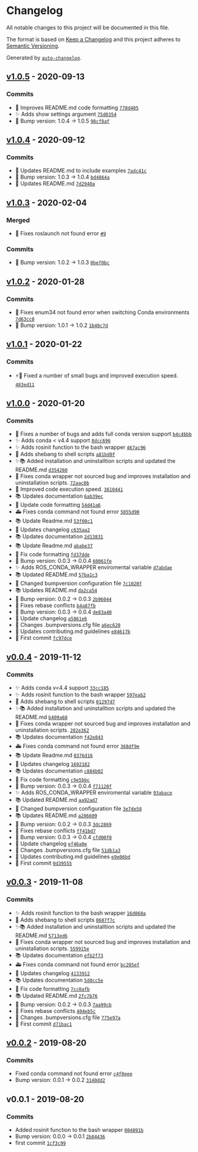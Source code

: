 # Changelog

All notable changes to this project will be documented in this file.

The format is based on [Keep a Changelog](https://keepachangelog.com/en/1.0.0/)
and this project adheres to [Semantic Versioning](https://semver.org/spec/v2.0.0.html).

Generated by [`auto-changelog`](https://github.com/CookPete/auto-changelog).

## [v1.0.5](https://github.com/rickstaa/ros_conda_wrapper/compare/v1.0.4...v1.0.5) - 2020-09-13

### Commits

- :memo: Improves README.md code formatting [`778d405`](https://github.com/rickstaa/ros_conda_wrapper/commit/778d4058cae8f0f011b72935dd92f1f660d87af6)
- :sparkles: Adds show settings argument [`75d0354`](https://github.com/rickstaa/ros_conda_wrapper/commit/75d035488b5cd53702c259f0cf9afd52101c6473)
- :bookmark: Bump version: 1.0.4 → 1.0.5 [`98cf8af`](https://github.com/rickstaa/ros_conda_wrapper/commit/98cf8af3d38eee81a5a9ffcb2d31d0aa5c852122)

## [v1.0.4](https://github.com/rickstaa/ros_conda_wrapper/compare/v1.0.3...v1.0.4) - 2020-09-12

### Commits

- :memo: Updates README.md to include examples [`7adc41c`](https://github.com/rickstaa/ros_conda_wrapper/commit/7adc41c317f26d9a4ced59b75d12e9e9c3170427)
- :bookmark: Bump version: 1.0.3 → 1.0.4 [`bd4864a`](https://github.com/rickstaa/ros_conda_wrapper/commit/bd4864a2184bb82443bdc8b729f4a84a2c5585d4)
- :pencil: Updates README.md [`7d2940a`](https://github.com/rickstaa/ros_conda_wrapper/commit/7d2940a58f2a2cf72f05588bd3b9b3dba5048d70)

## [v1.0.3](https://github.com/rickstaa/ros_conda_wrapper/compare/v1.0.2...v1.0.3) - 2020-02-04

### Merged

- :bug: Fixes roslaunch not found error [`#9`](https://github.com/rickstaa/ros_conda_wrapper/pull/9)

### Commits

- :bookmark: Bump version: 1.0.2 → 1.0.3 [`0bef0bc`](https://github.com/rickstaa/ros_conda_wrapper/commit/0bef0bcbf0e0696e72a8ba9a6beb0cb19fa70324)

## [v1.0.2](https://github.com/rickstaa/ros_conda_wrapper/compare/v1.0.1...v1.0.2) - 2020-01-28

### Commits

- :bug: Fixes enum34 not found error when switching Conda environments [`7d63cc0`](https://github.com/rickstaa/ros_conda_wrapper/commit/7d63cc0103b92bc849e4fea566adda7f9f1284ab)
- :bookmark: Bump version: 1.0.1 → 1.0.2 [`1b48c7d`](https://github.com/rickstaa/ros_conda_wrapper/commit/1b48c7dba2df4490abf7ec71817b82283684e7de)

## [v1.0.1](https://github.com/rickstaa/ros_conda_wrapper/compare/v1.0.0...v1.0.1) - 2020-01-22

### Commits

- :zap::bug: Fixed a number of small bugs and improved execution speed. [`483ed11`](https://github.com/rickstaa/ros_conda_wrapper/commit/483ed118d8e98f58246f9c9405847a1755849a94)

## [v1.0.0](https://github.com/rickstaa/ros_conda_wrapper/compare/v0.0.4...v1.0.0) - 2020-01-20

### Commits

- :bug: Fixes a number of bugs and adds full conda version support [`b4c4bbb`](https://github.com/rickstaa/ros_conda_wrapper/commit/b4c4bbb7684883eb4015fa5e9c7e821086e0be37)
- :sparkles: Adds conda &lt; v4.4 support [`8dcc696`](https://github.com/rickstaa/ros_conda_wrapper/commit/8dcc696455ef107fda57e05bfebed67f12ba94d6)
- :sparkles: Adds rosinit function to the bash wrapper [`467ac96`](https://github.com/rickstaa/ros_conda_wrapper/commit/467ac96f66c0491336a73d7aed02ab326beb01d6)
- :hammer: Adds shebang to shell scripts [`a81bd0f`](https://github.com/rickstaa/ros_conda_wrapper/commit/a81bd0f9740bb4e87ad9047cff3e341242d7776d)
- :sparkles::books: Added installation and uninstalltion scripts and updated the README.md [`d354260`](https://github.com/rickstaa/ros_conda_wrapper/commit/d354260a789ba3594a49b6b19138158e7db858c8)
- :bug: Fixes conda wrapper not sourced bug and improves installation and uninstallation scripts. [`72aac0b`](https://github.com/rickstaa/ros_conda_wrapper/commit/72aac0b2e1aaddb5dab9b465face182f1d06a5cd)
- :art: Improved code execution speed. [`3610441`](https://github.com/rickstaa/ros_conda_wrapper/commit/3610441eb6ece318058b65c17ef7f4953f1eb48b)
- :books: Updates documentation [`6ab39ec`](https://github.com/rickstaa/ros_conda_wrapper/commit/6ab39ec8067d3c8391d92eab0db9bacc18374efe)
- :art: Update code formatting [`54d41a6`](https://github.com/rickstaa/ros_conda_wrapper/commit/54d41a66569e8024fcd209b0c39e14fede088370)
- :ambulance: Fixes conda command not found error [`5055d90`](https://github.com/rickstaa/ros_conda_wrapper/commit/5055d907d741a9e125c49fea678f3e8431f471cd)
- :books: Update Readme.md [`53f00c1`](https://github.com/rickstaa/ros_conda_wrapper/commit/53f00c14196e2dfda1b17835765d84d543e21fea)
- :page_facing_up: Updates changelog [`c635aa2`](https://github.com/rickstaa/ros_conda_wrapper/commit/c635aa2219c208385b69f8155fcb9990bde9222f)
- :books: Updates documentation [`2d13831`](https://github.com/rickstaa/ros_conda_wrapper/commit/2d138311c4984f39b6b418f05e9fd4d34cc628db)
- :books: Update Readme.md [`ababe37`](https://github.com/rickstaa/ros_conda_wrapper/commit/ababe379ab79cf0ac968bd45bec912ffa7729d25)
- :pencil: Fix code formatting [`fd37dde`](https://github.com/rickstaa/ros_conda_wrapper/commit/fd37dde418cb16b66957e627808a254cb05a8776)
- :bookmark: Bump version: 0.0.3 → 0.0.4 [`60061fe`](https://github.com/rickstaa/ros_conda_wrapper/commit/60061fe611250f315b1b284ff93c7b16aa4e4c6c)
- :sparkles: Adds ROS_CONDA_WRAPPER enviromental variable [`d7abdae`](https://github.com/rickstaa/ros_conda_wrapper/commit/d7abdaedd4ad7190a7b07b22228b8a157688dc1e)
- :books: Updated README.md [`57ba1c3`](https://github.com/rickstaa/ros_conda_wrapper/commit/57ba1c38c4322a531ed74172b20dad1fecea77cd)
- :wrench: Changed bumpversion configuration file [`7c1020f`](https://github.com/rickstaa/ros_conda_wrapper/commit/7c1020f0b5c48eef8860d4becc184a3511459493)
- :books: Updates README.md [`da2ca54`](https://github.com/rickstaa/ros_conda_wrapper/commit/da2ca5433bf018c8cc5f122da96fb6de126a22f3)
- :bookmark: Bump version: 0.0.2 → 0.0.3 [`2b96044`](https://github.com/rickstaa/ros_conda_wrapper/commit/2b96044fa3d65150d1a06a7307af41ba7f76f3e8)
- :handshake: Fixes rebase conflicts [`b4a87fb`](https://github.com/rickstaa/ros_conda_wrapper/commit/b4a87fbeaafab185e0d9882c39a55fc0e18d62ef)
- :bookmark: Bump version: 0.0.3 → 0.0.4 [`de83a40`](https://github.com/rickstaa/ros_conda_wrapper/commit/de83a40a2b71219e3023f2e9abb2fd884e4f335e)
- :page_facing_up: Update changelog [`a5861e6`](https://github.com/rickstaa/ros_conda_wrapper/commit/a5861e68aeafaf45905c88594fc44f9083c37779)
- :wrench: Changes .bumpversions.cfg file [`a6ec620`](https://github.com/rickstaa/ros_conda_wrapper/commit/a6ec6208da929cc231faec303e2465f292973285)
- :page_facing_up: Updates contributing.md guidelines [`e84617b`](https://github.com/rickstaa/ros_conda_wrapper/commit/e84617b9925d6cf6655de7725536f84faeac2176)
- :tada: First commit [`fc97dce`](https://github.com/rickstaa/ros_conda_wrapper/commit/fc97dce961378255de19bf30fb50c5aef9649dcf)

## [v0.0.4](https://github.com/rickstaa/ros_conda_wrapper/compare/v0.0.3...v0.0.4) - 2019-11-12

### Commits

- :sparkles: Adds conda v&lt;4.4 support [`33cc185`](https://github.com/rickstaa/ros_conda_wrapper/commit/33cc185939549bf499e406ecb67b2e7200309eab)
- :sparkles: Adds rosinit function to the bash wrapper [`597eab2`](https://github.com/rickstaa/ros_conda_wrapper/commit/597eab273d92f6439033078e4bac7cd3e6a73d95)
- :hammer: Adds shebang to shell scripts [`01297d7`](https://github.com/rickstaa/ros_conda_wrapper/commit/01297d7f19a811b7c344a1c576016dd84a5e2f80)
- :sparkles::books: Added installation and uninstalltion scripts and updated the README.md [`b409a68`](https://github.com/rickstaa/ros_conda_wrapper/commit/b409a68acedeb82b4d7929dc8db20349dc013883)
- :bug: Fixes conda wrapper not sourced bug and improves installation and uninstallation scripts. [`202e362`](https://github.com/rickstaa/ros_conda_wrapper/commit/202e3628bea08875db7ebc300a03db68279db014)
- :books: Updates documentation [`f42e843`](https://github.com/rickstaa/ros_conda_wrapper/commit/f42e843d635a5b37233dcdf767fa307e0df0bba1)
- :ambulance: Fixes conda command not found error [`368df9e`](https://github.com/rickstaa/ros_conda_wrapper/commit/368df9e7e3231cb49e3993f3364db5b821c5d95d)
- :books: Update Readme.md [`0376d16`](https://github.com/rickstaa/ros_conda_wrapper/commit/0376d16c76297c8a4b6f74c509e15a432287e897)
- :page_facing_up: Updates changelog [`1692182`](https://github.com/rickstaa/ros_conda_wrapper/commit/16921829cf3c4170c2b5d2dd18215ecc21a16bd6)
- :books: Updates documentation [`c884b02`](https://github.com/rickstaa/ros_conda_wrapper/commit/c884b0235e34696e1bfe1917a96a2b389b99b10e)
- :pencil: Fix code formatting [`c9e5bbc`](https://github.com/rickstaa/ros_conda_wrapper/commit/c9e5bbc128689b835ab2a4467f651b6ae49565ce)
- :bookmark: Bump version: 0.0.3 → 0.0.4 [`f71120f`](https://github.com/rickstaa/ros_conda_wrapper/commit/f71120f67ea84470dcad3dd9585adac8fc999d45)
- :sparkles: Adds ROS_CONDA_WRAPPER enviromental variable [`93abace`](https://github.com/rickstaa/ros_conda_wrapper/commit/93abace9b94b9b2b336efd6b68e9232890a6a17a)
- :books: Updated README.md [`aa92ad7`](https://github.com/rickstaa/ros_conda_wrapper/commit/aa92ad71ab0f8532ff22e45250a03d2cde71defd)
- :wrench: Changed bumpversion configuration file [`3e7de58`](https://github.com/rickstaa/ros_conda_wrapper/commit/3e7de58b3c3fc785899b2b5f5e4071e95da8e3ce)
- :books: Updates README.md [`a286609`](https://github.com/rickstaa/ros_conda_wrapper/commit/a2866098965cbb7dae435821059ca56188bf6a2b)
- :bookmark: Bump version: 0.0.2 → 0.0.3 [`3dc2869`](https://github.com/rickstaa/ros_conda_wrapper/commit/3dc28697191418d5c2f57cae5d622244a1342fe0)
- :handshake: Fixes rebase conflicts [`ff41bd7`](https://github.com/rickstaa/ros_conda_wrapper/commit/ff41bd7ba3cae18a5146d67fddb2581e33cbb7b9)
- :bookmark: Bump version: 0.0.3 → 0.0.4 [`cfd00f0`](https://github.com/rickstaa/ros_conda_wrapper/commit/cfd00f0368b5c9404a50fedfb4d1e857f6c3bf83)
- :page_facing_up: Update changelog [`ef46a0e`](https://github.com/rickstaa/ros_conda_wrapper/commit/ef46a0e1b485683c16018704783cef59b7896bdb)
- :wrench: Changes .bumpversions.cfg file [`51db1a3`](https://github.com/rickstaa/ros_conda_wrapper/commit/51db1a3c95a5ba14c347499d3dd659742d701716)
- :page_facing_up: Updates contributing.md guidelines [`e9e06bd`](https://github.com/rickstaa/ros_conda_wrapper/commit/e9e06bd9e9569eb88892b2440000530e23d041f1)
- :tada: First commit [`0d39555`](https://github.com/rickstaa/ros_conda_wrapper/commit/0d39555b809213776e4d7330527aea77c8955b4e)

## [v0.0.3](https://github.com/rickstaa/ros_conda_wrapper/compare/v0.0.2...v0.0.3) - 2019-11-08

### Commits

- :sparkles: Adds rosinit function to the bash wrapper [`16d060a`](https://github.com/rickstaa/ros_conda_wrapper/commit/16d060a92a5b3f0a8309a91622bf2a7e28c6ed73)
- :hammer: Adds shebang to shell scripts [`0687f7c`](https://github.com/rickstaa/ros_conda_wrapper/commit/0687f7c11ce5814a854e937c3627538e06402c57)
- :sparkles::books: Added installation and uninstalltion scripts and updated the README.md [`5713ed6`](https://github.com/rickstaa/ros_conda_wrapper/commit/5713ed6dff52e9d3fd8a96e10e877d3ff7117880)
- :bug: Fixes conda wrapper not sourced bug and improves installation and uninstallation scripts. [`559915e`](https://github.com/rickstaa/ros_conda_wrapper/commit/559915e850e1a4bea112cc4dd9eb05abdaf26c18)
- :books: Updates documentation [`efb2f73`](https://github.com/rickstaa/ros_conda_wrapper/commit/efb2f733b975be685d90dedb8a95c1ab47128f53)
- :ambulance: Fixes conda command not found error [`bc205ef`](https://github.com/rickstaa/ros_conda_wrapper/commit/bc205ef67a543aab83a9b243b1495d65bd6c5266)
- :page_facing_up: Updates changelog [`4133912`](https://github.com/rickstaa/ros_conda_wrapper/commit/4133912bf6f607a7a2ed9027fd7ef3592894cf0a)
- :books: Updates documentation [`5d0cc5e`](https://github.com/rickstaa/ros_conda_wrapper/commit/5d0cc5e2cdaff256c19bb0d9cb2a6e24e61c7b9c)
- :pencil: Fix code formatting [`7cc0afb`](https://github.com/rickstaa/ros_conda_wrapper/commit/7cc0afbf536274e15b7152c747f0d840a57c3f87)
- :books: Updated README.md [`2fc7b76`](https://github.com/rickstaa/ros_conda_wrapper/commit/2fc7b76d85ed15abd840073f573bd4bdc4424e40)
- :bookmark: Bump version: 0.0.2 → 0.0.3 [`7aa99cb`](https://github.com/rickstaa/ros_conda_wrapper/commit/7aa99cbb3962236eec6639a85f91875bc7d6e146)
- :handshake: Fixes rebase conflicts [`404eb5c`](https://github.com/rickstaa/ros_conda_wrapper/commit/404eb5c20f93eb180914c41c4798ab56041862c5)
- :wrench: Changes .bumpversions.cfg file [`775e97a`](https://github.com/rickstaa/ros_conda_wrapper/commit/775e97a48512e78fd768a3f06b1adf3c368e182b)
- :tada: First commit [`d71bac1`](https://github.com/rickstaa/ros_conda_wrapper/commit/d71bac19f81712a7708265989a629322d91fcfd9)

## [v0.0.2](https://github.com/rickstaa/ros_conda_wrapper/compare/v0.0.1...v0.0.2) - 2019-08-20

### Commits

- Fixed conda command not found error [`c4f0eee`](https://github.com/rickstaa/ros_conda_wrapper/commit/c4f0eeedb9e81288adfcc46c50b0d57476763174)
- Bump version: 0.0.1 → 0.0.2 [`3140dd2`](https://github.com/rickstaa/ros_conda_wrapper/commit/3140dd2c196f0e97ead6e5075e2f4837eec69a53)

## v0.0.1 - 2019-08-20

### Commits

- Added rosinit function to the bash wrapper [`004891b`](https://github.com/rickstaa/ros_conda_wrapper/commit/004891befbf873151ad409b670c9586c05e96318)
- Bump version: 0.0.0 → 0.0.1 [`2b84436`](https://github.com/rickstaa/ros_conda_wrapper/commit/2b844360154f7b9f346d163c79e07333aa5df14f)
- first commit [`1cf3c99`](https://github.com/rickstaa/ros_conda_wrapper/commit/1cf3c992342ed977a382fa8845b7a91ecf7fb71f)
